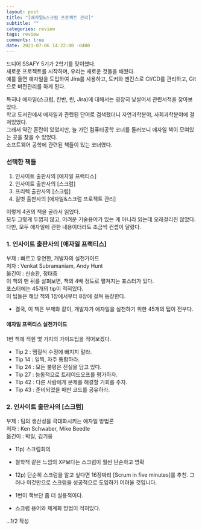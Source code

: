```yaml
---
layout: post
title: "[애자일&스크럼 프로젝트 관리]"
subtitle: ""
categories: review
tags: review
comments: true
date: 2021-07-06 14:22:00 -0400
---
```


드디어 SSAFY 5기가 2학기를 맞이했다.  
새로운 프로젝트를 시작하며, 우리는 새로운 것들을 배웠다.  
예를 들면 애자일을 도입하여 Jira를 사용하고, 도커와 젠킨스로 CI/CD를 관리하고, Git으로 버전관리를 하게 된다.  

특히나 애자일(스크럼, 칸반, 린, Jira)에 대해서는 굉장히 낯설어서 관련서적을 찾아보았다.  
학교 도서관에서 애자일과 관련된 단어로 검색했더니 자연과학분야, 사회과학분야에 걸쳐있었다.  
그래서 약간 혼란이 있었지만, 늘 가던 컴퓨터공학 코너를 둘러보니 애자일 책이 모여있는 곳을 찾을 수 있었다.  
소프트웨어 공학에 관련된 책들이 있는 코너였다.     

### 선택한 책들 
1. 인사이트 출판사의 [애자일 프랙티스]
2. 인사이트 출판사의 [스크럼]  
3. 프리렉 출판사의 [스크럼]  
4. 길벗 출판사의 [애자일&스크럼 프로젝트 관리] 

이렇게 4권의 책을 골라서 읽었다.  
모두 그렇게 두껍지 않고, 어려운 기술용어가 있는 게 아니라 읽는데 오래걸리진 않았다.  
다만, 모두 애자일에 관한 내용이더라도 조금씩 컨셉이 달랐다.  

### 1. 인사이트 출판사의 [애자일 프랙티스]  
부제 : 빠르고 유연한, 개발자의 실천가이드  
저자 : Venkat Subramaniam, Andy Hunt  
옮긴이 : 신승환, 정태중  
이 책의 맨 뒤를 살펴보면, 책의 4배 정도로 펼쳐지는 포스터가 있다.  
포스터에는 45개의 tip이 적혀있다.  
이 팁들은 해당 책의 1장에서부터 8장에 걸쳐 등장한다.  

- 결국, 이 책은 부제와 같이, 개발자가 애자일을 실천하기 위한 45개의 팁이 전부다.  

#### 애자일 프랙티스 실천가이드 
1번 책에 적힌 몇 가지의 가이드팁을 적어보겠다.  
- Tip 2 : 땜질식 수정에 빠지지 말라.
- Tip 14 : 일찍, 자주 통합하라.  
- Tip 24 : 모든 불평은 진실을 담고 있다.  
- Tip 27 : 능동적으로 트레이드오프를 평가하자. 
- Tip 42 : 다른 사람에게 문제를 해결할 기회를 주자.  
- Tip 43 : 준비되었을 때만 코드를 공유하라. 

### 2. 인사이트 출판사의 [스크럼]  
부제 : 팀의 생산성을 극대화시키는 애자일 방법론  
저자 : Ken Schwaber, Mike Beedle    
옮긴이 : 박일, 김기웅  
- 11p) 스크럼회의
- 철학책 같은 느낌의 XP보다는 스크럼이 훨씬 단순하고 명확  
- 12p) 단순히 스크럼을 알고 싶다면 16장짜리 [Scrum in five minutes]를 추천. 그러나 이것만으로 스크럼을 성공적으로 도입하기 어려울 것입니다.  


- 1번이 책보단 좀 더 실용적이다.  
- 스크럼 용어와 체계화 방법이 적혀있다.  


...1/2 작성
